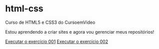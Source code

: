 # html-css
 Curso de HTML5 e CSS3 do CursoemVideo

 Estou aprendendo a criar sites e agora vou gerenciar meus repositórios!

 <a href="https://rafaelrdacosta.github.io/html-css/exercicios/ex001/index.html">Executar o exercício 001</a>
<a href="https://rafaelrdacosta.github.io/html-css/exercicios/ex002/index.html">Executar o exercício 002</a>